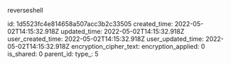 reverseshell

id: 1d5523fc4e814658a507acc3b2c33505
created_time: 2022-05-02T14:15:32.918Z
updated_time: 2022-05-02T14:15:32.918Z
user_created_time: 2022-05-02T14:15:32.918Z
user_updated_time: 2022-05-02T14:15:32.918Z
encryption_cipher_text: 
encryption_applied: 0
is_shared: 0
parent_id: 
type_: 5